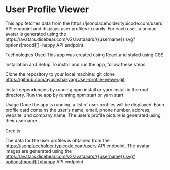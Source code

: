 <h1>User Profile Viewer</h1>
This app fetches data from the https://jsonplaceholder.typicode.com/users API endpoint and displays user profiles in cards. For each user, a unique avatar is generated using the https://avatars.dicebear.com/v2/avataaars/{{username}}.svg?options[mood][]=happy API endpoint.

Technologies Used
This app was created using React and styled using CSS.

Installation and Setup
To install and run the app, follow these steps:

Clone the repository to your local machine:
git clone https://github.com/ayushshakyag/User-profile-viewer.git

Install dependencies by running npm install or yarn install in the root directory.
Run the app by running npm start or yarn start.

Usage
Once the app is running, a list of user profiles will be displayed. Each profile card contains the user's name, email, phone number, address, website, and company name. The user's profile picture is generated using their username.

Credits

The data for the user profiles is obtained from the https://jsonplaceholder.typicode.com/users API endpoint. The avatar images are generated using the https://avatars.dicebear.com/v2/avataaars/{{username}}.svg?options[mood][]=happy API endpoint.
